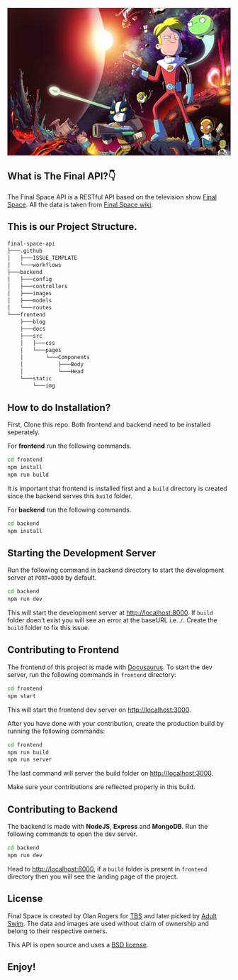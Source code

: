 [![Final Space API](https://raw.githubusercontent.com/lelouchB/lelouchB/master/wallpaper.jpg)](https://finalspaceapi.com)

## What is The Final API?👇

The Final Space API is a RESTful API based on the television show [Final Space](https://en.wikipedia.org/wiki/Final_Space). All the data is taken from [Final Space wiki](https://final-space.fandom.com/wiki/Final_Space_Wiki).

## This is our Project Structure.
```
final-space-api
├───.github
│   ├───ISSUE_TEMPLATE
│   └───workflows
├───backend
│   ├───config
│   ├───controllers
│   ├───images
│   ├───models
│   └───routes
└───frontend
    ├───blog
    ├───docs
    ├───src
    │   ├───css
    │   └───pages
    │       └───Components
    │           ├───Body
    │           └───Head
    └───static
        └───img
```

## How to do Installation?

First, Clone this repo. Both frontend and backend need to be installed seperately. 

For **frontend** run the following commands.
 
 ```bash
 cd frontend
 npm install
 npm run build
 ```
 It is important that frontend is installed first and a `build` directory is created since the backend serves this `build` folder. 
 
 For **backend** run the following commands.
 
 ```bash
 cd backend
 npm install
 ```
 ## Starting the Development Server
 
 Run the following command in backend directory to start the development server at `PORT=8000` by default.
 
 ```bash
 cd backend
 npm run dev
 ```
 
 This will start the development server at [http://localhost:8000](http://localhost:8000).
 If `build` folder doen't exist you will see an error at the baseURL i.e. `/`. Create the `build` folder to fix this issue.
 
 
 ## Contributing to Frontend
 
 The frontend of this project is made with [Docusaurus](https://v2.docusaurus.io/docs/).
 To start the dev server, run the following commands in `frontend` directory:
 
 ```bash
 cd frontend
 npm start
 ```
 
 This will start the frontend dev server on [http://localhost:3000](http://localhost:3000).
 
After you have done with your contribution, create the production build by running the following commands:


```bash
cd frontend
npm run build
npm run server
```
The last command will server the build folder on [http://localhost:3000](http://localhost:3000).

Make sure your contributions are reflected properly in this build.


## Contributing to Backend

The backend is made with **NodeJS**, **Express** and **MongoDB**.
Run the following commands to open the dev server.

```bash
cd backend
npm run dev
```

Head to [http://localhost:8000](http://localhost:8000), if a `build` folder is present in `frontend` directory then you will see the landing page of the project.



## License
Final Space is created by Olan Rogers for [TBS](https://www.tbs.com/) and later picked by [Adult Swim](https://www.adultswim.com). The data and images are used without claim of ownership and belong to their respective owners.

This API is open source and uses a [BSD license](/LICENSE).
## Enjoy!
 
